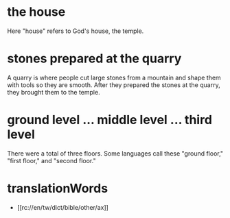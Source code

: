 # the house

Here "house" refers to God's house, the temple.

# stones prepared at the quarry

A quarry is where people cut large stones from a mountain and shape them with tools so they are smooth. After they prepared the stones at the quarry, they brought them to the temple.

# ground level ... middle level ... third level

There were a total of three floors. Some languages call these "ground floor," "first floor," and "second floor."

# translationWords

* [[rc://en/tw/dict/bible/other/ax]]